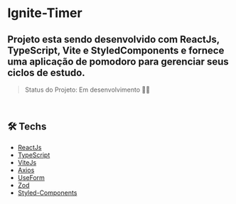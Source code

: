 ﻿# Ignite-Timer
 
 ## Projeto esta sendo desenvolvido com ReactJs, TypeScript, Vite e StyledComponents e fornece uma aplicação de pomodoro para gerenciar seus ciclos de estudo.
 
 > Status do Projeto: Em desenvolvimento 👨‍💻
 
 <br>
 
 
## 🛠 Techs

- [ReactJs](https://reactjs.org/)
- [TypeScript](https://www.typescriptlang.org/)
- [ViteJs](https://vitejs.dev/)
- [Axios](https://axios-http.com/)
- [UseForm](https://www.react-hook-form.com/api/useform/)
- [Zod](https://zod.dev/?id=numbers)
- [Styled-Components](https://styled-components.com/)